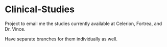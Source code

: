 # Clinical-Studies
Project to email me the studies currently available at Celerion, Fortrea, and Dr. Vince.

Have separate branches for them individually as well.
